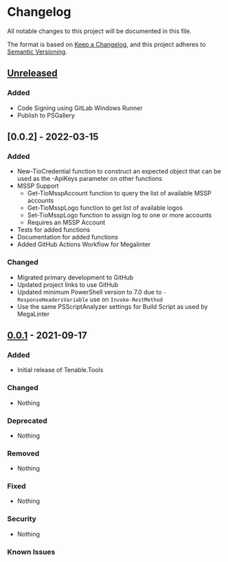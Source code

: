 # Changelog

All notable changes to this project will be documented in this file.

The format is based on [Keep a Changelog](https://keepachangelog.com/en/1.0.0/),
and this project adheres to [Semantic Versioning](https://semver.org/spec/v2.0.0.html).

## [Unreleased]

### Added

- Code Signing using GitLab Windows Runner
- Publish to PSGallery

## [0.0.2] - 2022-03-15

### Added

- New-TioCredential function to construct an expected object that can be used as the -ApiKeys parameter on other functions
- MSSP Support
  - Get-TioMsspAccount function to query the list of available MSSP accounts
  - Get-TioMsspLogo function to get list of available logos
  - Set-TioMsspLogo function to assign log to one or more accounts
  - Requires an MSSP Account
- Tests for added functions
- Documentation for added functions
- Added GitHub Actions Workflow for Megalinter

### Changed

- Migrated primary development to GitHub
- Updated project links to use GitHub
- Updated minimum PowerShell version to 7.0 due to `-ResponseHeadersVariable` use on `Invoke-RestMethod`
- Use the same PSScriptAnalyzer settings for Build Script as used by MegaLinter

## [0.0.1] - 2021-09-17

### Added

- Initial release of Tenable.Tools

### Changed

- Nothing

### Deprecated

- Nothing

### Removed

- Nothing

### Fixed

- Nothing

### Security

- Nothing

### Known Issues

[Unreleased]: https://github.com/jberkers42/tenable-tools/
[0.0.1]: https://github.com/jberkers42/tenable-tools/releases/tag/v0.0.1

